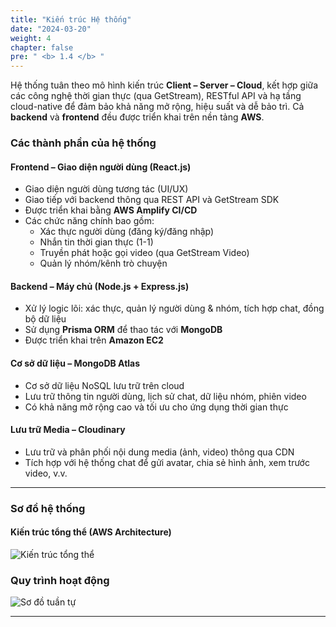 ```yaml
---
title: "Kiến trúc Hệ thống"
date: "2024-03-20"
weight: 4
chapter: false
pre: " <b> 1.4 </b> "
---
```


Hệ thống tuân theo mô hình kiến trúc **Client – Server – Cloud**, kết hợp giữa các công nghệ thời gian thực (qua GetStream), RESTful API và hạ tầng cloud-native để đảm bảo khả năng mở rộng, hiệu suất và dễ bảo trì. Cả **backend** và **frontend** đều được triển khai trên nền tảng **AWS**.

### Các thành phần của hệ thống

#### Frontend – Giao diện người dùng (React.js)

- Giao diện người dùng tương tác (UI/UX)
- Giao tiếp với backend thông qua REST API và GetStream SDK
- Được triển khai bằng **AWS Amplify CI/CD**
- Các chức năng chính bao gồm:
  - Xác thực người dùng (đăng ký/đăng nhập)
  - Nhắn tin thời gian thực (1-1)
  - Truyền phát hoặc gọi video (qua GetStream Video)
  - Quản lý nhóm/kênh trò chuyện

#### Backend – Máy chủ (Node.js + Express.js)

- Xử lý logic lõi: xác thực, quản lý người dùng & nhóm, tích hợp chat, đồng bộ dữ liệu
- Sử dụng **Prisma ORM** để thao tác với **MongoDB**
- Được triển khai trên **Amazon EC2**

#### Cơ sở dữ liệu – MongoDB Atlas

- Cơ sở dữ liệu NoSQL lưu trữ trên cloud
- Lưu trữ thông tin người dùng, lịch sử chat, dữ liệu nhóm, phiên video
- Có khả năng mở rộng cao và tối ưu cho ứng dụng thời gian thực

#### Lưu trữ Media – Cloudinary

- Lưu trữ và phân phối nội dung media (ảnh, video) thông qua CDN
- Tích hợp với hệ thống chat để gửi avatar, chia sẻ hình ảnh, xem trước video, v.v.

---

### Sơ đồ hệ thống

#### Kiến trúc tổng thể (AWS Architecture)

![Kiến trúc tổng thể](/images/1.introduction/generalArchitecture.png)

### Quy trình hoạt động

![Sơ đồ tuần tự](/images/1.introduction/workflow.png)

---
